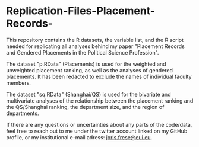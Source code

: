 # Replication-Files-Placement-Records-

This repository contains the R datasets, the variable list, and the R script needed for replicating all analyses behind my paper "Placement Records and Gendered Placements in the Political Science Profession". 

The dataset "p.RData" (Placements) is used for the weighted and unweighted placement ranking, as well as the analyses of gendered placements. It has been redacted to exclude the names of individual faculty members.

The dataset "sq.RData" (Shanghai/QS) is used for the bivariate and multivariate analyses of the relationship between the placement ranking and the QS/Shanghai ranking, the department size, and the region of departments.

If there are any questions or uncertainties about any parts of the code/data, feel free to reach out to me under the twitter account linked on my GitHub profile, or my institutional e-mail adress: joris.frese@eui.eu.

